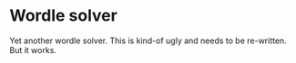 # Wordle solver

Yet another wordle solver. This is kind-of ugly and needs to be re-written. But it works.
